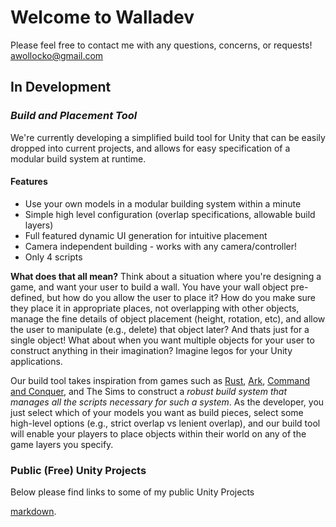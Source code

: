# Welcome to Walladev
Please feel free to contact me with any questions, concerns, or requests!
awollocko@gmail.com

## In Development

###  _Build and Placement Tool_

We're currently developing a simplified build tool for Unity that can be easily dropped into current projects, and allows for easy specification of a modular build system at runtime.

#### Features

- Use your own models in a modular building system within a minute
- Simple high level configuration (overlap specifications, allowable build layers)
- Full featured dynamic UI generation for intuitive placement
- Camera independent building - works with any camera/controller!
- Only 4 scripts

**What does that all mean?** Think about a situation where you're designing a game, and want your user to build a wall. You have your wall object pre-defined, but how do you allow the user to place it? How do you make sure they place it in appropriate places, not overlapping with other objects, manage the fine details of object placement (height, rotation, etc), and allow the user to manipulate (e.g., delete) that object later?
And thats just for a single object! What about when you want multiple objects for your user to construct anything in their imagination? Imagine legos for your Unity applications. 

Our build tool takes inspiration from games such as [Rust](https://www.youtube.com/watch?v=fAqK7N_qLZg), [Ark](http://arksurvivalevolved.gamewalkthrough-universe.com/Media/SiteImages/buildingstructures/defensivewallsdinogates/DefensiveWallsAndDinoGates_4.jpg), [Command and Conquer](https://www.google.com/url?sa=i&rct=j&q=&esrc=s&source=images&cd=&cad=rja&uact=8&ved=0ahUKEwiq87L6xbXRAhWMLSYKHT25DjYQjRwIBw&url=http%3A%2F%2Fcnc.wikia.com%2Fwiki%2FSidebar&psig=AFQjCNE8Z7dhoNbVaWQ-cRjvDkhHf6AYjg&ust=1484067912374379), and The Sims to construct a _robust build system that manages all the scripts necessary for such a system_. As the developer, you just select which of your models you want as build pieces, select some high-level options (e.g., strict overlap vs lenient overlap), and our build tool will enable your players to place objects within their world on any of the game layers you specify. 


### Public (Free) Unity Projects
Below please find links to some of my public Unity Projects


[markdown](https://guides.github.com/features/mastering-markdown/).

